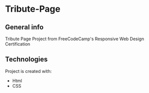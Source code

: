 # Tribute-Page

## General info
Tribute Page Project from FreeCodeCamp's Responsive Web Design Certification

## Technologies
Project is created with:
* Html
* CSS
